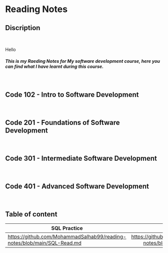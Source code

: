 

# Reading Notes
## Discription
<br>

Hello 
<h5>This is my Raeding Notes for My software development course,
here you can find what I have learnt during this course.</h5>
<br>


## Code 102 - Intro to Software Development
<br>

## Code 201 - Foundations of Software Development
<br>

## Code 301 - Intermediate Software Development
<br>

## Code 401 - Advanced Software Development
<br>

## Table of content

| SQL Practice      | Terminal Notes          | The growth mindset          |  Read:Class01| Read: Class06 |
| ------------- |:-------------:| :-------:|  :-------:| :-------:|
| https://github.com/MohammadSalhab99/reading-notes/blob/main/SQL-Read.md    | https://github.com/MohammadSalhab99/reading-notes/blob/main/Terminal%20Notes.md| https://github.com/MohammadSalhab99/reading-notes/blob/main/TheGrowthMindset.md | https://github.com/MohammadSalhab99/reading-notes/blob/main/intro-to-python-notes.md|https://github.com/MohammadSalhab99/reading-notes/blob/main/Read6.md

